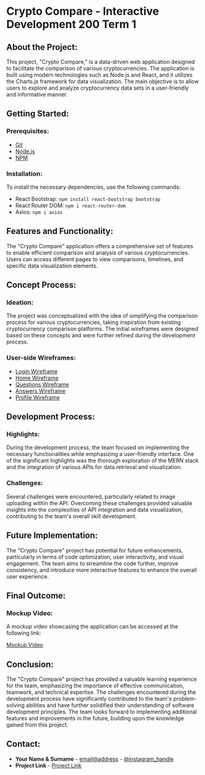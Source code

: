 # Crypto Compare - Interactive Development 200 Term 1

## About the Project:

This project, "Crypto Compare," is a data-driven web application designed to facilitate the comparison of various cryptocurrencies. The application is built using modern technologies such as Node.js and React, and it utilizes the Charts.js framework for data visualization. The main objective is to allow users to explore and analyze cryptocurrency data sets in a user-friendly and informative manner.

## Getting Started:

### Prerequisites:

- [Git](https://git-scm.com/downloads)
- [Node.js](https://nodejs.org/en)
- [NPM](https://www.npmjs.com/)

### Installation:

To install the necessary dependencies, use the following commands:

- React Bootstrap: `npm install react-bootstrap bootstrap`
- React Router DOM: `npm i react-router-dom`
- Axios: `npm i axios`

## Features and Functionality:

The "Crypto Compare" application offers a comprehensive set of features to enable efficient comparison and analysis of various cryptocurrencies. Users can access different pages to view comparisons, timelines, and specific data visualization elements.

## Concept Process:

### Ideation:

The project was conceptualized with the idea of simplifying the comparison process for various cryptocurrencies, taking inspiration from existing cryptocurrency comparison platforms. The initial wireframes were designed based on these concepts and were further refined during the development process.

### User-side Wireframes:

- [Login Wireframe](./wireframes/login.png)
- [Home Wireframe](./wireframes/home.png)
- [Questions Wireframe](./wireframes/questions.png)
- [Answers Wireframe](./wireframes/answers.png)
- [Profile Wireframe](./wireframes/profile.png)

## Development Process:

### Highlights:

During the development process, the team focused on implementing the necessary functionalities while emphasizing a user-friendly interface. One of the significant highlights was the thorough exploration of the MERN stack and the integration of various APIs for data retrieval and visualization.

### Challenges:

Several challenges were encountered, particularly related to image uploading within the API. Overcoming these challenges provided valuable insights into the complexities of API integration and data visualization, contributing to the team's overall skill development.

## Future Implementation:

The "Crypto Compare" project has potential for future enhancements, particularly in terms of code optimization, user interactivity, and visual engagement. The team aims to streamline the code further, improve consistency, and introduce more interactive features to enhance the overall user experience.

## Final Outcome:

### Mockup Video:

A mockup video showcasing the application can be accessed at the following link:

[Mockup Video](https://github.com/MareliLourens/OpenFlow/assets/109971278/8f61f450-b44c-4f12-83a9-c5c9435bf0a6)

## Conclusion:

The "Crypto Compare" project has provided a valuable learning experience for the team, emphasizing the importance of effective communication, teamwork, and technical expertise. The challenges encountered during the development process have significantly contributed to the team's problem-solving abilities and have further solidified their understanding of software development principles. The team looks forward to implementing additional features and improvements in the future, building upon the knowledge gained from this project.

## Contact:

- **Your Name & Surname** - [email@address](mailto:email@address) - [@instagram_handle](https://www.instagram.com/instagram_handle/)
- **Project Link** - [Project Link](https://github.com/username/projectname)
